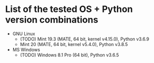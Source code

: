 # List of the tested OS + Python version combinations

* GNU Linux
  * (TODO) Mint 19.3 (MATE, 64 bit, kernel v4.15.0), Python v3.6.9
  * Mint 20 (MATE, 64 bit, kernel v5.4.0), Python v3.8.5
* MS Windows
  * (TODO) Windows 8.1 Pro (64 bit), Python v3.6.5
